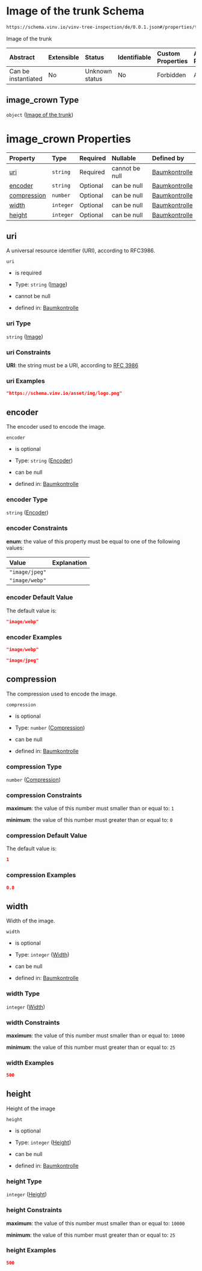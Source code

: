 # Image of the trunk Schema

```txt
https://schema.vinv.io/vinv-tree-inspection/de/0.0.1.json#/properties/tree/properties/crown/properties/image_crown
```

Image of the trunk

| Abstract            | Extensible | Status         | Identifiable | Custom Properties | Additional Properties | Access Restrictions | Defined In                                                                                                                 |
| :------------------ | :--------- | :------------- | :----------- | :---------------- | :-------------------- | :------------------ | :------------------------------------------------------------------------------------------------------------------------- |
| Can be instantiated | No         | Unknown status | No           | Forbidden         | Allowed               | none                | [dereferenced.doc.json\*](../../../../../../vinv-schemas/vinv-tree/out/0.0.1/dereferenced.doc.json "open original schema") |

## image\_crown Type

`object` ([Image of the trunk](dereferenced-properties-baum-daten-properties-crown-properties-image-of-the-trunk.md))

# image\_crown Properties

| Property                    | Type      | Required | Nullable       | Defined by                                                                                                                                                                                                                                                               |
| :-------------------------- | :-------- | :------- | :------------- | :----------------------------------------------------------------------------------------------------------------------------------------------------------------------------------------------------------------------------------------------------------------------- |
| [uri](#uri)                 | `string`  | Required | cannot be null | [Baumkontrolle](dereferenced-properties-baum-daten-properties-crown-properties-image-of-the-trunk-properties-image.md "https://schema.vinv.io/vinv-tree-inspection/de/0.0.1.json#/properties/tree/properties/crown/properties/image_crown/properties/uri")               |
| [encoder](#encoder)         | `string`  | Optional | can be null    | [Baumkontrolle](dereferenced-properties-baum-daten-properties-crown-properties-image-of-the-trunk-properties-encoder.md "https://schema.vinv.io/vinv-tree-inspection/de/0.0.1.json#/properties/tree/properties/crown/properties/image_crown/properties/encoder")         |
| [compression](#compression) | `number`  | Optional | can be null    | [Baumkontrolle](dereferenced-properties-baum-daten-properties-crown-properties-image-of-the-trunk-properties-compression.md "https://schema.vinv.io/vinv-tree-inspection/de/0.0.1.json#/properties/tree/properties/crown/properties/image_crown/properties/compression") |
| [width](#width)             | `integer` | Optional | can be null    | [Baumkontrolle](dereferenced-properties-baum-daten-properties-crown-properties-image-of-the-trunk-properties-width.md "https://schema.vinv.io/vinv-tree-inspection/de/0.0.1.json#/properties/tree/properties/crown/properties/image_crown/properties/width")             |
| [height](#height)           | `integer` | Optional | can be null    | [Baumkontrolle](dereferenced-properties-baum-daten-properties-crown-properties-image-of-the-trunk-properties-height.md "https://schema.vinv.io/vinv-tree-inspection/de/0.0.1.json#/properties/tree/properties/crown/properties/image_crown/properties/height")           |

## uri

A universal resource identifier (URI), according to RFC3986.

`uri`

*   is required

*   Type: `string` ([Image](dereferenced-properties-baum-daten-properties-crown-properties-image-of-the-trunk-properties-image.md))

*   cannot be null

*   defined in: [Baumkontrolle](dereferenced-properties-baum-daten-properties-crown-properties-image-of-the-trunk-properties-image.md "https://schema.vinv.io/vinv-tree-inspection/de/0.0.1.json#/properties/tree/properties/crown/properties/image_crown/properties/uri")

### uri Type

`string` ([Image](dereferenced-properties-baum-daten-properties-crown-properties-image-of-the-trunk-properties-image.md))

### uri Constraints

**URI**: the string must be a URI, according to [RFC 3986](https://tools.ietf.org/html/rfc3986 "check the specification")

### uri Examples

```json
"https://schema.vinv.io/asset/img/logo.png"
```

## encoder

The encoder used to encode the image.

`encoder`

*   is optional

*   Type: `string` ([Encoder](dereferenced-properties-baum-daten-properties-crown-properties-image-of-the-trunk-properties-encoder.md))

*   can be null

*   defined in: [Baumkontrolle](dereferenced-properties-baum-daten-properties-crown-properties-image-of-the-trunk-properties-encoder.md "https://schema.vinv.io/vinv-tree-inspection/de/0.0.1.json#/properties/tree/properties/crown/properties/image_crown/properties/encoder")

### encoder Type

`string` ([Encoder](dereferenced-properties-baum-daten-properties-crown-properties-image-of-the-trunk-properties-encoder.md))

### encoder Constraints

**enum**: the value of this property must be equal to one of the following values:

| Value          | Explanation |
| :------------- | :---------- |
| `"image/jpeg"` |             |
| `"image/webp"` |             |

### encoder Default Value

The default value is:

```json
"image/webp"
```

### encoder Examples

```json
"image/webp"
```

```json
"image/jpeg"
```

## compression

The compression used to encode the image.

`compression`

*   is optional

*   Type: `number` ([Compression](dereferenced-properties-baum-daten-properties-crown-properties-image-of-the-trunk-properties-compression.md))

*   can be null

*   defined in: [Baumkontrolle](dereferenced-properties-baum-daten-properties-crown-properties-image-of-the-trunk-properties-compression.md "https://schema.vinv.io/vinv-tree-inspection/de/0.0.1.json#/properties/tree/properties/crown/properties/image_crown/properties/compression")

### compression Type

`number` ([Compression](dereferenced-properties-baum-daten-properties-crown-properties-image-of-the-trunk-properties-compression.md))

### compression Constraints

**maximum**: the value of this number must smaller than or equal to: `1`

**minimum**: the value of this number must greater than or equal to: `0`

### compression Default Value

The default value is:

```json
1
```

### compression Examples

```json
0.8
```

## width

Width of the image.

`width`

*   is optional

*   Type: `integer` ([Width](dereferenced-properties-baum-daten-properties-crown-properties-image-of-the-trunk-properties-width.md))

*   can be null

*   defined in: [Baumkontrolle](dereferenced-properties-baum-daten-properties-crown-properties-image-of-the-trunk-properties-width.md "https://schema.vinv.io/vinv-tree-inspection/de/0.0.1.json#/properties/tree/properties/crown/properties/image_crown/properties/width")

### width Type

`integer` ([Width](dereferenced-properties-baum-daten-properties-crown-properties-image-of-the-trunk-properties-width.md))

### width Constraints

**maximum**: the value of this number must smaller than or equal to: `10000`

**minimum**: the value of this number must greater than or equal to: `25`

### width Examples

```json
500
```

## height

Height of the image

`height`

*   is optional

*   Type: `integer` ([Height](dereferenced-properties-baum-daten-properties-crown-properties-image-of-the-trunk-properties-height.md))

*   can be null

*   defined in: [Baumkontrolle](dereferenced-properties-baum-daten-properties-crown-properties-image-of-the-trunk-properties-height.md "https://schema.vinv.io/vinv-tree-inspection/de/0.0.1.json#/properties/tree/properties/crown/properties/image_crown/properties/height")

### height Type

`integer` ([Height](dereferenced-properties-baum-daten-properties-crown-properties-image-of-the-trunk-properties-height.md))

### height Constraints

**maximum**: the value of this number must smaller than or equal to: `10000`

**minimum**: the value of this number must greater than or equal to: `25`

### height Examples

```json
500
```
